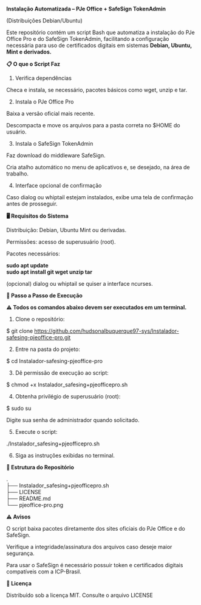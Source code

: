 **Instalação Automatizada – PJe Office + SafeSign TokenAdmin**

(Distribuições Debian/Ubuntu)

Este repositório contém um script Bash que automatiza a instalação do PJe Office Pro e do SafeSign TokenAdmin, facilitando a configuração necessária para uso de certificados digitais em sistemas **Debian, Ubuntu, Mint e derivados.**

**📋 O que o Script Faz**

1. Verifica dependências

Checa e instala, se necessário, pacotes básicos como wget, unzip e tar.

2. Instala o PJe Office Pro

Baixa a versão oficial mais recente.

Descompacta e move os arquivos para a pasta correta no $HOME do usuário.

3. Instala o SafeSign TokenAdmin

Faz download do middleware SafeSign.

Cria atalho automático no menu de aplicativos e, se desejado, na área de trabalho.

4. Interface opcional de confirmação

Caso dialog ou whiptail estejam instalados, exibe uma tela de confirmação antes de prosseguir.

**🖥️ Requisitos do Sistema**

Distribuição: Debian, Ubuntu Mint ou derivadas.

Permissões: acesso de superusuário (root).

Pacotes necessários:

**sudo apt update** \
**sudo apt install git wget unzip tar**

(opcional) dialog ou whiptail se quiser a interface ncurses.

**🚀 Passo a Passo de Execução**

**⚠️ Todos os comandos abaixo devem ser executados em um terminal.**

1. Clone o repositório:

$ git clone https://github.com/hudsonalbuquerque97-sys/Instalador-safesing-pjeoffice-pro.git

2. Entre na pasta do projeto:

$ cd Instalador-safesing-pjeoffice-pro

3. Dê permissão de execução ao script:

$ chmod +x Instalador_safesing+pjeofficepro.sh

4. Obtenha privilégio de superusuário (root):

$ sudo su

Digite sua senha de administrador quando solicitado.

5. Execute o script:

./Instalador_safesing+pjeofficepro.sh

6. Siga as instruções exibidas no terminal.

**🧩 Estrutura do Repositório**

. \
├── Instalador_safesing+pjeofficepro.sh \
├── LICENSE \
├── README.md \
└── pjeoffice-pro.png        

**⚠️ Avisos**

O script baixa pacotes diretamente dos sites oficiais do PJe Office e do SafeSign.

Verifique a integridade/assinatura dos arquivos caso deseje maior segurança.

Para usar o SafeSign é necessário possuir token e certificados digitais compatíveis com a ICP-Brasil.

**📄 Licença**

Distribuído sob a licença MIT. Consulte o arquivo LICENSE




